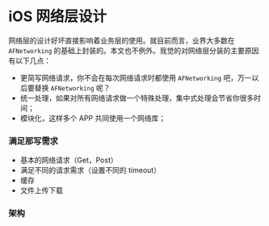 # iOS 网络层设计

网络层的设计好坏直接影响着业务层的使用。就目前而言，业界大多数在 `AFNetworking` 的基础上封装的。本文也不例外。我觉的对网络层分装的主要原因有以下几点：

- 更简写网络请求，你不会在每次网络请求时都使用 `AFNetworking` 吧，万一以后要替换 `AFNetworking` 呢？
- 统一处理，如果对所有网络请求做一个特殊处理，集中式处理会节省你很多时间；
- 模块化，这样多个 APP 共同使用一个网络库；

### 满足那写需求

- 基本的网络请求（Get，Post）
- 满足不同的请求需求（设置不同的 timeout）
- 缓存
- 文件上传下载

### 架构
